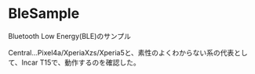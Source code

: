 # BleSample
Bluetooth Low Energy(BLE)のサンプル

Central...Pixel4a/XperiaXzs/Xperia5と、素性のよくわからない系の代表として、Incar T15で、動作するのを確認した。
